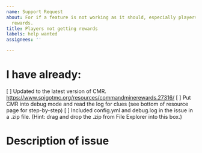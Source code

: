```yaml
---
name: Support Request
about: For if a feature is not working as it should, especially players not getting
  rewards.
title: Players not getting rewards
labels: help wanted
assignees: ''

---
```


# I have already:
<!-- Put an X in the brackets to confirm you have done it. -->
[ ] Updated to the latest version of CMR. https://www.spigotmc.org/resources/commandminerewards.27316/
[ ] Put CMR into debug mode and read the log for clues (see bottom of resource page for step-by-step)
[ ] Included config.yml and debug.log in the issue in a .zip file. (Hint: drag and drop the .zip from File Explorer into this box.)

# Description of issue
